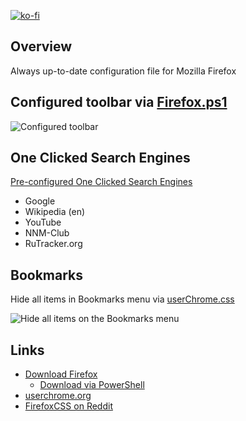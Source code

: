[![ko-fi](https://www.ko-fi.com/img/githubbutton_sm.svg)](https://ko-fi.com/Q5Q51QUJC)

## Overview

Always up-to-date configuration file for Mozilla Firefox

## Configured toolbar via [Firefox.ps1](https://github.com/farag2/Mozilla-Firefox/blob/master/Firefox.ps1)

![Configured toolbar](https://i.imgur.com/dAZ47GX.png)

## One Clicked Search Engines

[Pre-configured One Clicked Search Engines](https://github.com/farag2/Mozilla-Firefox/blob/master/search.json.mozlz4)

- Google
- Wikipedia (en)
- YouTube
- NNM-Club
- RuTracker.org

## Bookmarks

Hide all items in Bookmarks menu via [userChrome.css](https://github.com/farag2/Mozilla-Firefox/blob/master/chrome/userChrome.css)

![Hide all items on the Bookmarks menu](https://i.imgur.com/mGwlMVT.png)

## Links

- [Download Firefox](https://www.mozilla.org/en-US/firefox/all/)
  - [Download via PowerShell](https://github.com/farag2/Utilities/blob/master/Download%20Firefox.ps1)
- [userchrome.org](https://www.userchrome.org)
- [FirefoxCSS on Reddit](https://www.reddit.com/r/FirefoxCSS/)
